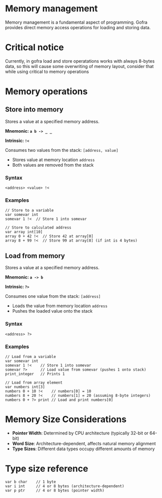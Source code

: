 # Memory management

Memory management is a fundamental aspect of programming. Gofra provides direct memory access operations for loading and storing data.


# Critical notice
Currently, in gofra load and store operatations works with always 8-bytes data, so this will cause some overwriting of memory layout, consider that while using critical to memory operations

# Memory operations

## Store into memory
Stores a value at a specified memory address.

**Mnemonic: `a b -> _ _`**

**Intrinsic: `!<`**

Consumes two values from the stack: `[address, value]`

- Stores value at memory location `address`
- Both values are removed from the stack

### Syntax
```gofra
<address> <value> !<
```

### Examples
```gofra
// Store to a variable
var somevar int
somevar 1 !<  // Store 1 into somevar

// Store to calculated address
var array int[10]
array 0 + 42 !<  // Store 42 at array[0]
array 8 + 99 !<  // Store 99 at array[8] (if int is 4 bytes)
```

## Load from memory
Stores a value at a specified memory address.

**Mnemonic: `a -> b`**

**Intrinsic: `?>`**

Consumes one value from the stack: `[address]`

- Loads the value from memory location `address`
- Pushes the loaded value onto the stack

### Syntax
```gofra
<address> ?>
```

### Examples
```gofra
// Load from a variable
var somevar int
somevar 1 !<    // Store 1 into somevar
somevar ?>      // Load value from somevar (pushes 1 onto stack)
print_integer   // Prints 1

// Load from array element
var numbers int[3]
numbers 0 + 10 !<    // numbers[0] = 10
numbers 8 + 20 !<    // numbers[1] = 20 (assuming 8-byte integers)
numbers 0 + ?> print // Load and print numbers[0]
```

# Memory Size Considerations

- **Pointer Width**: Determined by CPU architecture (typically 32-bit or 64-bit)
- **Word Size**: Architecture-dependent, affects natural memory alignment
- **Type Sizes**: Different data types occupy different amounts of memory

# Type size reference
```gofra
var b char    // 1 byte
var i int     // 4 or 8 bytes (architecture-dependent)
var p ptr     // 4 or 8 bytes (pointer width)
```